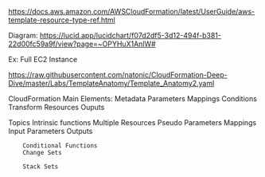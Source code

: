https://docs.aws.amazon.com/AWSCloudFormation/latest/UserGuide/aws-template-resource-type-ref.html

Diagram: https://lucid.app/lucidchart/f07d2df5-3d12-494f-b381-22d00fc59a9f/view?page=~OPYHuX1AnlW# 

Ex: Full EC2 Instance

https://raw.githubusercontent.com/natonic/CloudFormation-Deep-Dive/master/Labs/TemplateAnatomy/Template_Anatomy2.yaml


CloudFormation Main Elements:
        Metadata
        Parameters
        Mappings
        Conditions
        Transform
        Resources
        Ouputs

Topics
        Intrinsic functions
        Multiple Resources
        Pseudo Parameters
        Mappings
        Input Parameters
        Outputs

        Conditional Functions
        Change Sets

        Stack Sets


